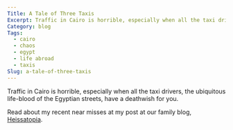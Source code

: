 ```yaml
---
Title: A Tale of Three Taxis
Excerpt: Traffic in Cairo is horrible, especially when all the taxi drivers, the ubiquitous life-blood of the Egyptian streets, have a deathwish for you.
Category: blog
Tags: 
  - cairo
  - chaos
  - egypt
  - life abroad
  - taxis
Slug: a-tale-of-three-taxis
---
```



Traffic in Cairo is horrible, especially when all the taxi drivers, the ubiquitous life-blood of the Egyptian streets, have a deathwish for you.

Read about my recent near misses at my post at our family blog, [Heissatopia](http://www.heissatopia.com/2009/05/tale-of-three-taxis.html "Heissatopia: A tale of three taxis").
